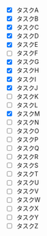 - [x] タスクA
- [x] タスクB
- [x] タスクC
- [x] タスクD
- [x] タスクE
- [ ] タスクF
- [x] タスクG
- [x] タスクH
- [x] タスクI
- [x] タスクJ
- [ ] タスクK
- [ ] タスクL
- [x] タスクM
- [ ] タスクN
- [ ] タスクO
- [ ] タスクP
- [ ] タスクQ
- [ ] タスクR
- [ ] タスクS
- [ ] タスクT
- [ ] タスクU
- [ ] タスクV
- [ ] タスクW
- [ ] タスクX
- [ ] タスクY
- [ ] タスクZ
